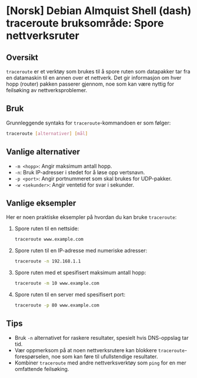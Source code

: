 # [Norsk] Debian Almquist Shell (dash) traceroute bruksområde: Spore nettverksruter

## Oversikt
`traceroute` er et verktøy som brukes til å spore ruten som datapakker tar fra en datamaskin til en annen over et nettverk. Det gir informasjon om hver hopp (router) pakken passerer gjennom, noe som kan være nyttig for feilsøking av nettverksproblemer.

## Bruk
Grunnleggende syntaks for `traceroute`-kommandoen er som følger:

```bash
traceroute [alternativer] [mål]
```

## Vanlige alternativer
- `-m <hopp>`: Angir maksimum antall hopp.
- `-n`: Bruk IP-adresser i stedet for å løse opp vertsnavn.
- `-p <port>`: Angir portnummeret som skal brukes for UDP-pakker.
- `-w <sekunder>`: Angir ventetid for svar i sekunder.

## Vanlige eksempler
Her er noen praktiske eksempler på hvordan du kan bruke `traceroute`:

1. Spore ruten til en nettside:
   ```bash
   traceroute www.example.com
   ```

2. Spore ruten til en IP-adresse med numeriske adresser:
   ```bash
   traceroute -n 192.168.1.1
   ```

3. Spore ruten med et spesifisert maksimum antall hopp:
   ```bash
   traceroute -m 10 www.example.com
   ```

4. Spore ruten til en server med spesifisert port:
   ```bash
   traceroute -p 80 www.example.com
   ```

## Tips
- Bruk `-n` alternativet for raskere resultater, spesielt hvis DNS-oppslag tar tid.
- Vær oppmerksom på at noen nettverksrutere kan blokkere `traceroute`-forespørselen, noe som kan føre til ufullstendige resultater.
- Kombiner `traceroute` med andre nettverksverktøy som `ping` for en mer omfattende feilsøking.